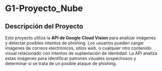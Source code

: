 # G1-Proyecto_Nube

## Descripción del Proyecto

Este proyecto utiliza la **API de Google Cloud Vision** para analizar imágenes y detectar posibles intentos de phishing. Los usuarios pueden cargar imágenes de correos electrónicos, sitios web, o cualquier otro contenido visual relacionado con intentos de suplantación de identidad. La API analiza estas imágenes para identificar patrones visuales sospechosos y determinar si se trata de un posible ataque de phishing.
